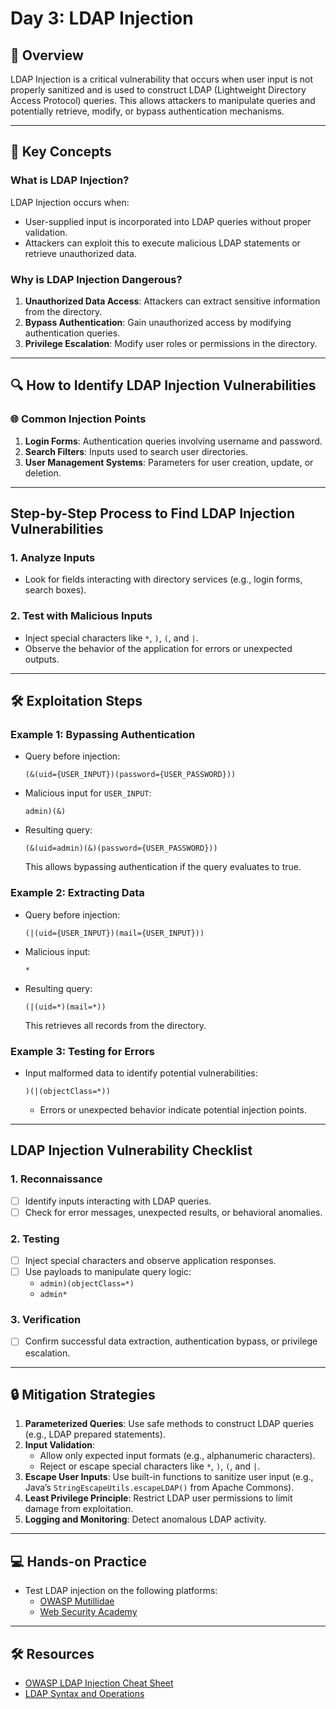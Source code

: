 # Day 3: LDAP Injection  

## 📖 Overview  
LDAP Injection is a critical vulnerability that occurs when user input is not properly sanitized and is used to construct LDAP (Lightweight Directory Access Protocol) queries. This allows attackers to manipulate queries and potentially retrieve, modify, or bypass authentication mechanisms.  

---

## 🚩 Key Concepts  

### **What is LDAP Injection?**  
LDAP Injection occurs when:  
- User-supplied input is incorporated into LDAP queries without proper validation.  
- Attackers can exploit this to execute malicious LDAP statements or retrieve unauthorized data.  

### **Why is LDAP Injection Dangerous?**  
1. **Unauthorized Data Access**: Attackers can extract sensitive information from the directory.  
2. **Bypass Authentication**: Gain unauthorized access by modifying authentication queries.  
3. **Privilege Escalation**: Modify user roles or permissions in the directory.  

---

## 🔍 **How to Identify LDAP Injection Vulnerabilities**  

### 🌐 **Common Injection Points**  
1. **Login Forms**: Authentication queries involving username and password.  
2. **Search Filters**: Inputs used to search user directories.  
3. **User Management Systems**: Parameters for user creation, update, or deletion.  

---

## **Step-by-Step Process to Find LDAP Injection Vulnerabilities**  

### **1. Analyze Inputs**  
- Look for fields interacting with directory services (e.g., login forms, search boxes).  

### **2. Test with Malicious Inputs**  
- Inject special characters like `*`, `)`, `(`, and `|`.  
- Observe the behavior of the application for errors or unexpected outputs.  

---

## 🛠️ **Exploitation Steps**  

### **Example 1: Bypassing Authentication**  
- Query before injection:  
  ```ldap
  (&(uid={USER_INPUT})(password={USER_PASSWORD}))
  ```  
- Malicious input for `USER_INPUT`:  
  ```  
  admin)(&)  
  ```  
- Resulting query:  
  ```ldap
  (&(uid=admin)(&)(password={USER_PASSWORD}))
  ```  
  This allows bypassing authentication if the query evaluates to true.  

### **Example 2: Extracting Data**  
- Query before injection:  
  ```ldap
  (|(uid={USER_INPUT})(mail={USER_INPUT}))
  ```  
- Malicious input:  
  ```  
  *  
  ```  
- Resulting query:  
  ```ldap
  (|(uid=*)(mail=*))
  ```  
  This retrieves all records from the directory.  

### **Example 3: Testing for Errors**  
- Input malformed data to identify potential vulnerabilities:  
  ```  
  )(|(objectClass=*))  
  ```  
  - Errors or unexpected behavior indicate potential injection points.  

---

## **LDAP Injection Vulnerability Checklist**  

### **1. Reconnaissance**  
- [ ] Identify inputs interacting with LDAP queries.  
- [ ] Check for error messages, unexpected results, or behavioral anomalies.  

### **2. Testing**  
- [ ] Inject special characters and observe application responses.  
- [ ] Use payloads to manipulate query logic:  
  - `admin)(objectClass=*)`  
  - `admin*`  

### **3. Verification**  
- [ ] Confirm successful data extraction, authentication bypass, or privilege escalation.  

---

## 🔒 **Mitigation Strategies**  

1. **Parameterized Queries**: Use safe methods to construct LDAP queries (e.g., LDAP prepared statements).  
2. **Input Validation**:  
   - Allow only expected input formats (e.g., alphanumeric characters).  
   - Reject or escape special characters like `*`, `)`, `(`, and `|`.  
3. **Escape User Inputs**: Use built-in functions to sanitize user input (e.g., Java’s `StringEscapeUtils.escapeLDAP()` from Apache Commons).  
4. **Least Privilege Principle**: Restrict LDAP user permissions to limit damage from exploitation.  
5. **Logging and Monitoring**: Detect anomalous LDAP activity.  

---

## 💻 **Hands-on Practice**  
- Test LDAP injection on the following platforms:  
  - [OWASP Mutillidae](http://www.owasp.org/index.php/OWASP_Mutillidae_2_Project)  
  - [Web Security Academy](https://portswigger.net/web-security/authentication)  

---

## 🛠️ **Resources**  
- [OWASP LDAP Injection Cheat Sheet](https://cheatsheetseries.owasp.org/cheatsheets/LDAP_Injection_Prevention_Cheat_Sheet.html)  
- [LDAP Syntax and Operations](https://ldap.com/)
